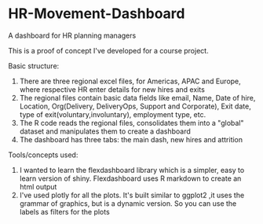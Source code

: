 # HR-Movement-Dashboard
A dashboard for HR planning managers


This is a proof of concept I've developed for a course project.

Basic structure:
1. There are three regional excel files, for Americas, APAC and Europe, where respective HR enter details for new hires and exits
2. The regional files contain basic data fields like email, Name, Date of hire, Location, Org(Delivery, DeliveryOps, Support and Corporate), Exit date, type of exit(voluntary,involuntary), employment type, etc.
3. The R code reads the regional files, consolidates them into a "global" dataset and manipulates them to create a dashboard
4. The dashboard has three tabs: the main dash, new hires and attrition


Tools/concepts used:
1. I wanted to learn the flexdashboard library which is a simpler, easy to learn version of shiny. Flexdashboard uses R markdown to create an html output
2. I've used plotly for all the plots. It's built similar to ggplot2 ,it uses the grammar of graphics, but is a dynamic version. So you can use the labels as filters for the plots
